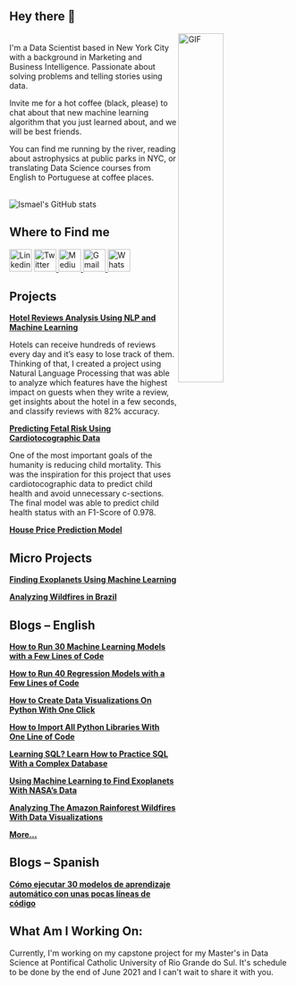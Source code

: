 ## Hey there 👋

  <img align="right" alt="GIF" src="https://github.com/abhisheknaiidu/abhisheknaiidu/blob/master/code.gif?raw=true" width="40%" height="40%" /><br>
I'm a Data Scientist based in New York City with a background in Marketing and Business Intelligence. Passionate about solving problems and telling stories using data.  

Invite me for a hot coffee (black, please) to chat about that new machine learning algorithm that you just learned about, and we will be best friends.

You can find me running by the river, reading about astrophysics at public parks in NYC, or translating Data Science courses from English to Portuguese at coffee places.<br>
<br>

![Ismael's GitHub stats](https://github-readme-stats.vercel.app/api?username=ismael-araujo&hide=issues&show_icons=true) <br>

## Where to Find me
<a href="https://www.linkedin.com/in/ismael-araujo/"><img src="https://edent.github.io/SuperTinyIcons/images/svg/linkedin.svg" width="40" title="Linkedin" /></a>  <a href="https://twitter.com/ish_araujo"><img src="https://edent.github.io/SuperTinyIcons/images/svg/twitter.svg" width="40" title="Twitter"/> </a>  <a href="https://ismaelaraujo.medium.com"><img src="https://edent.github.io/SuperTinyIcons/images/svg/medium.svg" width="40" title="Medium"/> </a>  <a href="mailto:alves.trevi@gmail.com"><img src="https://github.com/ismael-araujo/ismael-araujo/blob/main/gmail-icon.png?raw=true" width="40" title="Gmail"/> </a>  <a href="https://wa.me/19293285881"><img src="https://camo.githubusercontent.com/945d32cdd8d51fe844ca8b2976914ae8786586607aee1cba24d7318e24b30411/68747470733a2f2f6564656e742e6769746875622e696f2f537570657254696e7949636f6e732f696d616765732f7376672f77686174736170702e737667" width="40" title="WhatsApp"/> </a> <br>

## Projects

**[Hotel Reviews Analysis Using NLP and Machine Learning](https://github.com/ismael-araujo/Hotel-Reviews-Analysis-Using-NLP "Hotel Reviews Analysis Using NLP and Machine Learning")**

Hotels can receive hundreds of reviews every day and it’s easy to lose track of them. Thinking of that, I created a project using Natural Language Processing that was able to analyze which features have the highest impact on guests when they write a review, get insights about the hotel in a few seconds, and classify reviews with 82% accuracy.

**[Predicting Fetal Risk Using Cardiotocographic Data](https://github.com/ismael-araujo/Predicting-Fetal-Risk-Using-Cardiotocographic-Data- "Predicting Fetal Risk Using Cardiotocographic Data")**

One of the most important goals of the humanity is reducing child mortality. This was the inspiration for this project that uses cardiotocographic data to predict child health and avoid unnecessary c-sections. The final model was able to predict child health status with an F1-Score of 0.978.

**[House Price Prediction Model](https://github.com/ismael-araujo/Predicting-House-Price "House Price Prediction Model")**

## Micro Projects
**[Finding Exoplanets Using Machine Learning](https://github.com/Ismaeltrevi/finding_exoplanets_using_ML "Finding Exoplanets Using Machine Learning")**

**[Analyzing Wildfires in Brazil](https://github.com/ismael-araujo/Analyzing-Wildfires-in-Brazil "Analyzing Wildfires in Brazil")**

## Blogs – English

**[How to Run 30 Machine Learning Models with a Few Lines of Code](https://towardsdatascience.com/how-to-run-30-machine-learning-models-with-2-lines-of-code-d0f94a537e52)**

**[How to Run 40 Regression Models with a Few Lines of Code](https://towardsdatascience.com/how-to-run-40-regression-models-with-a-few-lines-of-code-5a24186de7d)**

**[How to Create Data Visualizations On Python With One Click](https://towardsdatascience.com/how-to-create-data-visualizations-on-python-with-one-click-f6bafbd8de54)**

**[How to Import All Python Libraries With One Line of Code](https://towardsdatascience.com/how-to-import-all-python-libraries-with-one-line-of-code)**

**[Learning SQL? Learn How to Practice SQL With a Complex Database](https://towardsdatascience.com/learning-sql-learn-how-to-practice-sql-with-a-complex-database-4b2ce933b1ef)**

**[Using Machine Learning to Find Exoplanets With NASA’s Data](https://towardsdatascience.com/using-machine-learning-to-find-exoplanets-with-nasas-dataset-bb818515e3b3 "Using Machine Learning to Find Exoplanets With NASA’s Data")**

**[Analyzing The Amazon Rainforest Wildfires With Data Visualizations](https://ismaelaraujo.medium.com/analyzing-the-amazon-rainforest-wildfires-with-data-visualizations-4561626056d1 "Analyzing The Amazon Rainforest Wildfires With Data Visualizations")**

**[More...](https://ismaelaraujo.medium.com)**

## Blogs – Spanish
**[Cómo ejecutar 30 modelos de aprendizaje automático con unas pocas líneas de código](https://planetachatbot.com/como-ejecutar-30-modelos-aprendizaje-automatico-pocas-lineas-codigo-324b5c554068)**

## What Am I Working On:

Currently, I'm working on my capstone project for my Master's in Data Science at Pontifical Catholic University of Rio Grande do Sul. It's schedule to be done by the end of June 2021 and I can't wait to share it with you.
